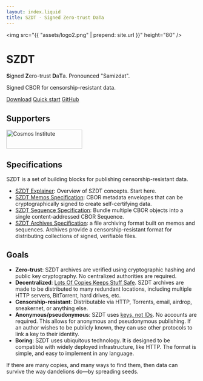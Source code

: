 ```yaml
---
layout: index.liquid
title: SZDT - Signed Zero-trust DaTa
---
```


<img src="{{ "assets/logo2.png" | prepend: site.url }}" height="80" />

# SZDT

**S**igned **Z**ero-trust **D**a**T**a. Pronounced "Samizdat".

Signed CBOR for censorship-resistant data.

<div class="hstack gap">
    <a class="btn primary" href="{{ "download/" | prepend: site.url }}">Download</a>
    <a class="btn" href="{{ "guides/quick-start/" | prepend: site.url }}">Quick start</a>
    <a class="btn" href="https://github.com/gordonbrander/szdt">GitHub</a>
</div>

## Supporters

<div class="hstack gap">
    <a rel="external" href="https://cosmos-institute.org/">
        <img class="img"  alt="Cosmos Institute" src="{{ "media/cosmos-institute.svg" | prepend: site.url }}" width="200" height="50" />
    </a>
</div>

## Specifications

SZDT is a set of building blocks for publishing censorship-resistant data.

- [SZDT Explainer]({{site.url}}specs/explainer/): Overview of SZDT concepts. Start here.
- [SZDT Memos Specification]({{site.url}}specs/memos/): CBOR metadata envelopes that can be cryptographically signed to create self-certifying data.
- [SZDT Sequence Specification]({{site.url}}specs/sequences/): Bundle multiple CBOR objects into a single content-addressed CBOR Sequence.
- [SZDT Archives Specification]({{site.url}}specs/archives/): a file archiving format built on memos and sequences. Archives provide a censorship-resistant format for distributing collections of signed, verifiable files.

## Goals

- **Zero-trust**: SZDT archives are verified using cryptographic hashing and public key cryptography. No centralized authorities are required.
- **Decentralized**: [Lots Of Copies Keeps Stuff Safe](https://www.lockss.org/). SZDT archives are made to be distributed to many redundant locations, including multiple HTTP servers, BitTorrent, hard drives, etc.
- **Censorship-resistant**: Distributable via HTTP, Torrents, email, airdrop, sneakernet, or anything else.
- **Anonymous/pseudonymous**: SZDT uses [keys, not IDs](https://newsletter.squishy.computer/i/60168330/keys-not-ids-toward-personal-illegibility). No accounts are required. This allows for anonymous and pseudonymous publishing. If an author wishes to be publicly known, they can use other protocols to link a key to their identity.
- **Boring**: SZDT uses ubiquitous technology. It is designed to be compatible with widely deployed infrastructure, like HTTP. The format is simple, and easy to implement in any language.

If there are many copies, and many ways to find them, then data can survive the way dandelions do—by spreading seeds.
